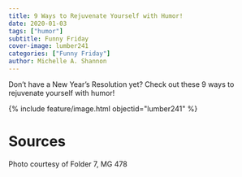 ```yaml
---
title: 9 Ways to Rejuvenate Yourself with Humor!
date: 2020-01-03
tags: ["humor"]
subtitle: Funny Friday
cover-image: lumber241
categories: ["Funny Friday"]
author: Michelle A. Shannon
---
```


Don’t have a New Year’s Resolution yet? Check out these 9 ways to rejuvenate yourself with humor!

{% include feature/image.html objectid="lumber241" %}

# Sources

Photo courtesy of Folder 7, MG 478